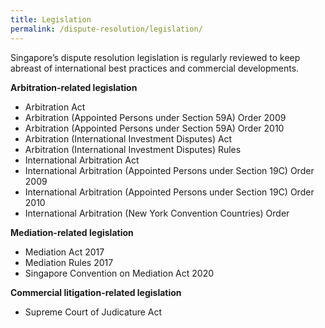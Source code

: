 ```yaml
---
title: Legislation
permalink: /dispute-resolution/legislation/
---
```


Singapore’s dispute resolution legislation is regularly reviewed to keep abreast of international best practices and commercial developments. 

**Arbitration-related legislation**

-   Arbitration Act
-   Arbitration (Appointed Persons under Section 59A) Order 2009
-   Arbitration (Appointed Persons under Section 59A) Order 2010
-   Arbitration (International Investment Disputes) Act
-   Arbitration (International Investment Disputes) Rules
-   International Arbitration Act
-   International Arbitration (Appointed Persons under Section 19C) Order 2009
-   International Arbitration (Appointed Persons under Section 19C) Order 2010
-   International Arbitration (New York Convention Countries) Order

**Mediation-related legislation**

 - Mediation Act 2017
 - Mediation Rules 2017
 - Singapore Convention on Mediation Act 2020

**Commercial litigation-related legislation**

- Supreme Court of Judicature Act

